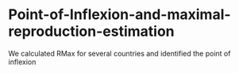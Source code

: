 # Point-of-Inflexion-and-maximal-reproduction-estimation

We calculated RMax for several countries and identified the point of inflexion 
